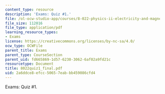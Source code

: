 ```yaml
---
content_type: resource
description: 'Exams: Quiz #1.'
file: /ol-ocw-studio-app/courses/8-022-physics-ii-electricity-and-magnetism-fall-2002/2a6ddce8efcc50657eabbb459086cfd4_8022quiz1_final.pdf
file_size: 112016
file_type: application/pdf
learning_resource_types:
- Exams
license: https://creativecommons.org/licenses/by-nc-sa/4.0/
ocw_type: OCWFile
parent_title: Exams
parent_type: CourseSection
parent_uid: fd665869-1d57-6230-3062-6af02a9fd21c
resourcetype: Document
title: 8022quiz1_final.pdf
uid: 2a6ddce8-efcc-5065-7eab-bb459086cfd4
---
```

Exams: Quiz #1.